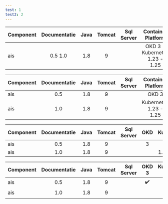 ```yaml
---
test: 1
test2: 2
---
```


| Component   | Documentatie | Java  | Tomcat | Sql Server | Container Platform |
| ----------- | :---------:  | :---: | :----: | :--------: | :----------------: |
| ais         | 0.5 1.0      | 1.8   | 9      |            | OKD 3 - Kubernetes 1.23 - 1.25|


| Component   | Documentatie | Java  | Tomcat | Sql Server | Container Platform |
| ----------- | :---------:  | :---: | :----: | :--------: | :----------------: |
| ais         | 0.5          | 1.8   | 9      |            | OKD 3              |
| ais         | 1.0          | 1.8   | 9      |            | Kubernetes 1.23 - 1.25|



| Component   | Documentatie | Java  | Tomcat | Sql Server | OKD   | Kubernetes  |
| ----------- | :---------:  | :---: | :----: | :--------: | :---: | :---------: |
| ais         | 0.5          | 1.8   | 9      |            | 3     |             |
| ais         | 1.0          | 1.8   | 9      |            |       | 1.23 - 1.25 |

| Component   | Documentatie | Java  | Tomcat | Sql Server | OKD 3              | Kubernetes 1.23    | Kubernetes 1.24    | Kubernetes 1.25    |
| ----------- | :---------:  | :---: | :----: | :--------: | :----------------: | :----------------: | :----------------: | :----------------: |
| ais         | 0.5          | 1.8   | 9      |            | :heavy_check_mark: |                    |                    |                    |
| ais         | 1.0          | 1.8   | 9      |            |                    | :heavy_check_mark: | :heavy_check_mark: | :heavy_check_mark: |
